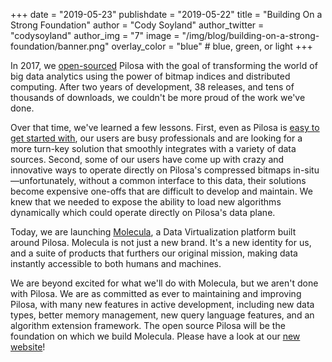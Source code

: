 +++
date = "2019-05-23"
publishdate = "2019-05-22"
title = "Building On a Strong Foundation"
author = "Cody Soyland"
author_twitter = "codysoyland"
author_img = "7"
image = "/img/blog/building-on-a-strong-foundation/banner.png"
overlay_color = "blue" # blue, green, or light
+++

In 2017, we [open-sourced](/blog/hello-world/) Pilosa with the goal of transforming the world of big data analytics using the power of bitmap indices and distributed computing. After two years of development, 38 releases, and tens of thousands of downloads, we couldn't be more proud of the work we've done.

Over that time, we've learned a few lessons. First, even as Pilosa is [easy to get started with](/docs/getting-started/), our users are busy professionals and are looking for a more turn-key solution that smoothly integrates with a variety of data sources. Second, some of our users have come up with crazy and innovative ways to operate directly on Pilosa's compressed bitmaps in-situ—unfortunately, without a common interface to this data, their solutions become expensive one-offs that are difficult to develop and maintain. We knew that we needed to expose the ability to load new algorithms dynamically which could operate directly on Pilosa's data plane.

Today, we are launching [Molecula](https://www.molecula.com/), a Data Virtualization platform built around Pilosa. Molecula is not just a new brand. It's a new identity for us, and a suite of products that furthers our original mission, making data instantly accessible to both humans and machines.

We are beyond excited for what we'll do with Molecula, but we aren't done with Pilosa. We are as committed as ever to maintaining and improving Pilosa, with many new features in active development, including new data types, better memory management, new query language features, and an algorithm extension framework. The open source Pilosa will be the foundation on which we build Molecula. Please have a look at our [new website](https://www.molecula.com/)!
